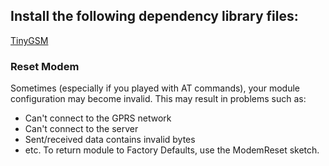 
## Install the following dependency library files:
[TinyGSM](https://github.com/vshymanskyy/TinyGSM)


### Reset Modem

Sometimes (especially if you played with AT commands), your module configuration may become invalid. This may result in problems such as:

- Can't connect to the GPRS network
- Can't connect to the server
- Sent/received data contains invalid bytes
- etc.
To return module to Factory Defaults, use the ModemReset sketch.